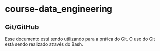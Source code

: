 # course-data_engineering

## Git/GitHub

Esse documento está sendo utilizando para a prática do Git.
O uso do Git está sendo realizado através do Bash.
